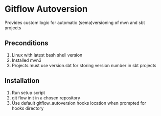 # Gitflow Autoversion
Provides custom logic for automatic (sema)versioning of mvn and sbt projects

## Preconditions
1. Linux with latest bash shell version
1. Installed mvn3
2. Projects must use version.sbt for storing version number in sbt projects

## Installation
1. Run setup  script
2. git flow init in a chosen repository
3. Use default gitflow_autoversion hooks location when prompted for hooks directory
